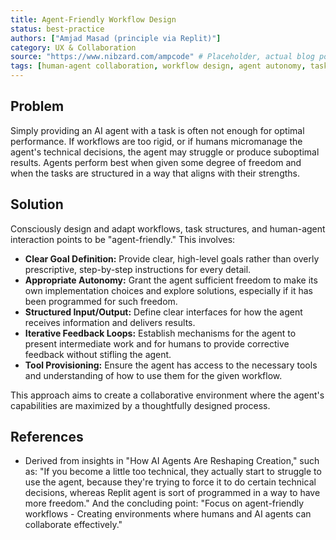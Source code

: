 ```yaml
---
title: Agent-Friendly Workflow Design
status: best-practice
authors: ["Amjad Masad (principle via Replit)"]
category: UX & Collaboration
source: "https://www.nibzard.com/ampcode" # Placeholder, actual blog post URL needed
tags: [human-agent collaboration, workflow design, agent autonomy, task decomposition, HCI]
---
```


## Problem
Simply providing an AI agent with a task is often not enough for optimal performance. If workflows are too rigid, or if humans micromanage the agent's technical decisions, the agent may struggle or produce suboptimal results. Agents perform best when given some degree of freedom and when the tasks are structured in a way that aligns with their strengths.

## Solution
Consciously design and adapt workflows, task structures, and human-agent interaction points to be "agent-friendly." This involves:
- **Clear Goal Definition:** Provide clear, high-level goals rather than overly prescriptive, step-by-step instructions for every detail.
- **Appropriate Autonomy:** Grant the agent sufficient freedom to make its own implementation choices and explore solutions, especially if it has been programmed for such freedom.
- **Structured Input/Output:** Define clear interfaces for how the agent receives information and delivers results.
- **Iterative Feedback Loops:** Establish mechanisms for the agent to present intermediate work and for humans to provide corrective feedback without stifling the agent.
- **Tool Provisioning:** Ensure the agent has access to the necessary tools and understanding of how to use them for the given workflow.

This approach aims to create a collaborative environment where the agent's capabilities are maximized by a thoughtfully designed process.

## References
- Derived from insights in "How AI Agents Are Reshaping Creation," such as: "If you become a little too technical, they actually start to struggle to use the agent, because they're trying to force it to do certain technical decisions, whereas Replit agent is sort of programmed in a way to have more freedom." And the concluding point: "Focus on agent-friendly workflows - Creating environments where humans and AI agents can collaborate effectively."